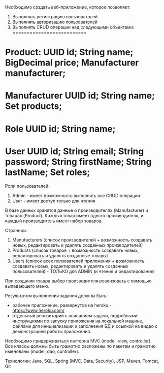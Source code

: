Необходимо создать веб-приложение, которое позволяет:
1. Выполнять регистрацию пользоваталей
2. Выполнять авторизацию пользователей
3. Выполнять CRUD операции над следующими объектами:
==========================

Product:
UUID id;
String name;
BigDecimal price;
Manufacturer manufacturer;
==========================

Manufacturer
UUID id;
String name;
Set<Product> products;
==========================

Role
UUID id;
String name;
==========================

User
UUID id;
String email;
String password;
String firstName;
String lastName;
Set<Role> roles;
==========================

Роли пользователей:
1. Admin - имеет возможность выполнять все CRUD операции
2. User - имеет доступ только для чтения

В базе данных хранятся данные о производителях (Manufacturer) и товарах (Product).
Каждый товар имеет одного производителя, и каждый производитель имеет набор товаров.

Страницы:
1. Manufacturers (список производителей + возможность создавать новых, редактировать и удалять созданных производителей)
2. Products (список товаров + возможность создавать новых, редактировать и удалять созданные товары)
3. Users (список всех ползователей приложения + возможность создавать новых, редактировать и удалять созданных пользователей) - ТОЛЬКО для ADMIN (и чтение и редактирование)

При создании товара выбор производителя реализовать с помощью выпадающего меню.

Результатом выполнения задания должны быть:
- рабочее приложение, развернутое на heroku - https://www.heroku.com/
- отдельный репозиторий с описанием задачи,
подробными инструкциями по запуску приложения на локальной машине,
файлами для инициализации и заполнения БД и ссылкой на видео с демонстрацией работы приложения.

Необходимо придерживаться паттерна MVC (model, view, controller).
Все классы должны быть грамотно разложены по пакетам и грамотно именованы (model, dao, controller).

Технологии:
Java, SQL, Spring (MVC, Data, Security), JSP, Maven, Tomcat, Git